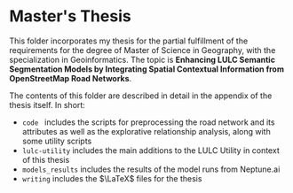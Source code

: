 # Master's Thesis

This folder incorporates my thesis for the partial fulfillment of the requirements for the degree of Master of Science in Geography, with the specialization in Geoinformatics. The topic is **Enhancing LULC Semantic Segmentation Models by Integrating Spatial Contextual Information from OpenStreetMap Road Networks**.

The contents of this folder are described in detail in the appendix of the thesis itself. In short: 
- `code ` includes the scripts for preprocessing the road network and its attributes as well as the explorative relationship analysis, along with some utility scripts
- `lulc-utility` includes the main additions to the LULC Utility in context of this thesis
- `models_results` includes the results of the model runs from Neptune.ai
- `writing` includes the $\LaTeX$
files for the thesis

